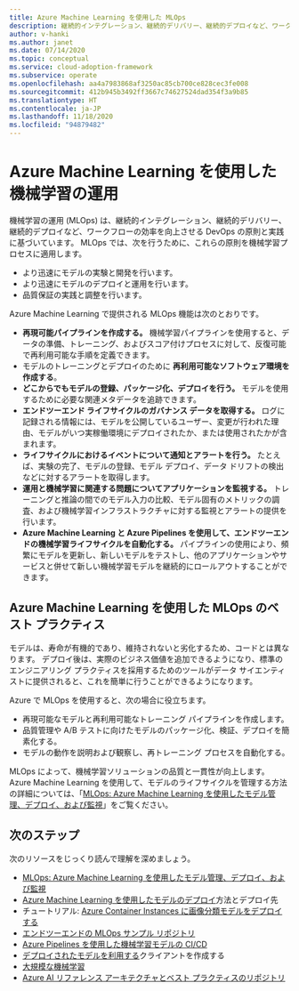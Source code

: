 ```yaml
---
title: Azure Machine Learning を使用した MLOps
description: 継続的インテグレーション、継続的デリバリー、継続的デプロイなど、ワークフローの効率を向上させる機械学習の運用 (MLOps) の原則と実践について説明します。
author: v-hanki
ms.author: janet
ms.date: 07/14/2020
ms.topic: conceptual
ms.service: cloud-adoption-framework
ms.subservice: operate
ms.openlocfilehash: aa4a7983868af3250ac85cb700ce828cec3fe008
ms.sourcegitcommit: 412b945b3492ff3667c74627524dad354f3a9b85
ms.translationtype: HT
ms.contentlocale: ja-JP
ms.lasthandoff: 11/18/2020
ms.locfileid: "94879482"
---
```

# <a name="machine-learning-operations-with-azure-machine-learning"></a>Azure Machine Learning を使用した機械学習の運用

機械学習の運用 (MLOps) は、継続的インテグレーション、継続的デリバリー、継続的デプロイなど、ワークフローの効率を向上させる DevOps の原則と実践に基づいています。 MLOps では、次を行うために、これらの原則を機械学習プロセスに適用します。

- より迅速にモデルの実験と開発を行います。
- より迅速にモデルのデプロイと運用を行います。
- 品質保証の実践と調整を行います。

Azure Machine Learning で提供される MLOps 機能は次のとおりです。

- **再現可能パイプラインを作成する。** 機械学習パイプラインを使用すると、データの準備、トレーニング、およびスコア付けプロセスに対して、反復可能で再利用可能な手順を定義できます。
- モデルのトレーニングとデプロイのために **再利用可能なソフトウェア環境を作成する**。
- **どこからでもモデルの登録、パッケージ化、デプロイを行う。** モデルを使用するために必要な関連メタデータを追跡できます。
- **エンドツーエンド ライフサイクルのガバナンス データを取得する。** ログに記録される情報には、モデルを公開しているユーザー、変更が行われた理由、モデルがいつ実稼働環境にデプロイされたか、または使用されたかが含まれます。
- **ライフサイクルにおけるイベントについて通知とアラートを行う。** たとえば、実験の完了、モデルの登録、モデル デプロイ、データ ドリフトの検出などに対するアラートを取得します。
- **運用と機械学習に関連する問題についてアプリケーションを監視する。** トレーニングと推論の間でのモデル入力の比較、モデル固有のメトリックの調査、および機械学習インフラストラクチャに対する監視とアラートの提供を行います。
- **Azure Machine Learning と Azure Pipelines を使用して、エンドツーエンドの機械学習ライフサイクルを自動化する。** パイプラインの使用により、頻繁にモデルを更新し、新しいモデルをテストし、他のアプリケーションやサービスと併せて新しい機械学習モデルを継続的にロールアウトすることができます。

## <a name="best-practices-for-mlops-with-azure-machine-learning"></a>Azure Machine Learning を使用した MLOps のベスト プラクティス

モデルは、寿命が有機的であり、維持されないと劣化するため、コードとは異なります。 デプロイ後は、実際のビジネス価値を追加できるようになり、標準のエンジニアリング プラクティスを採用するためのツールがデータ サイエンティストに提供されると、これを簡単に行うことができるようになります。

Azure で MLOps を使用すると、次の場合に役立ちます。

- 再現可能なモデルと再利用可能なトレーニング パイプラインを作成します。
- 品質管理や A/B テストに向けたモデルのパッケージ化、検証、デプロイを簡素化する。
- モデルの動作を説明および観察し、再トレーニング プロセスを自動化する。

MLOps によって、機械学習ソリューションの品質と一貫性が向上します。 Azure Machine Learning を使用して、モデルのライフサイクルを管理する方法の詳細については、「[MLOps: Azure Machine Learning を使用したモデル管理、デプロイ、および監視](/azure/machine-learning/concept-model-management-and-deployment)」をご覧ください。

## <a name="next-steps"></a>次のステップ

次のリソースをじっくり読んで理解を深めましょう。

- [MLOps: Azure Machine Learning を使用したモデル管理、デプロイ、および監視](/azure/machine-learning/concept-model-management-and-deployment)
- [Azure Machine Learning を使用したモデルのデプロイ](/azure/machine-learning/how-to-deploy-and-where)方法とデプロイ先
- チュートリアル: [Azure Container Instances に画像分類モデルをデプロイする](/azure/machine-learning/tutorial-deploy-models-with-aml)
- [エンドツーエンドの MLOps サンプル リポジトリ](https://github.com/microsoft/MLOps)
- [Azure Pipelines を使用した機械学習モデルの CI/CD](/azure/devops/pipelines/targets/azure-machine-learning?tabs=yaml&view=azure-devops)
- [デプロイされたモデルを利用する](/azure/machine-learning/how-to-consume-web-service)クライアントを作成する
- [大規模な機械学習](/azure/architecture/data-guide/big-data/machine-learning-at-scale)
- [Azure AI リファレンス アーキテクチャとベスト プラクティスのリポジトリ](https://github.com/microsoft/AI)
